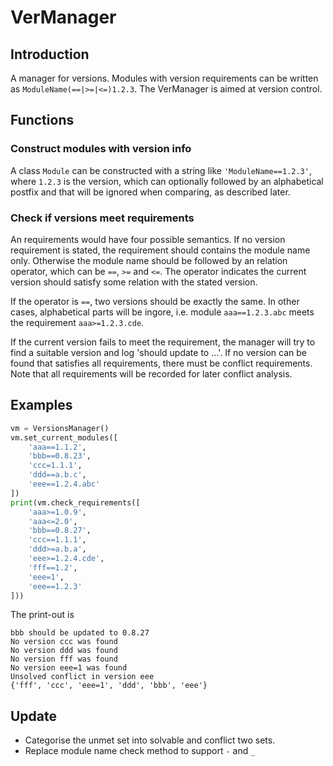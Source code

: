 # VerManager

## Introduction

A manager for versions. Modules with version requirements can be written as `ModuleName(==|>=|<=)1.2.3`. The VerManager is aimed at version control. 

## Functions

### Construct modules with version info

A class `Module` can be constructed with a string like `'ModuleName==1.2.3'`, where `1.2.3` is the version, which can optionally followed by an alphabetical postfix and that will be ignored when comparing, as described later.

### Check if versions meet requirements

An requirements would have four possible semantics. If no version requirement is stated, the requirement should contains the module name only. Otherwise the module name should be followed by an relation operator, which can be `==`, `>=` and `<=`. The operator indicates the current version should satisfy some relation with the stated version. 

If the operator is `==`, two versions should be exactly the same. In other cases, alphabetical parts will be ingore, i.e. module `aaa==1.2.3.abc` meets the requirement `aaa>=1.2.3.cde`. 

If the current version fails to meet the requirement, the manager will try to find a suitable version and log 'should update to ...'. If no version can be found that satisfies all requirements, there must be conflict requirements. Note that all requirements will be recorded for later conflict analysis. 

## Examples

~~~py
vm = VersionsManager()
vm.set_current_modules([
    'aaa==1.1.2',
    'bbb==0.8.23',
    'ccc=1.1.1',
    'ddd==a.b.c',
    'eee==1.2.4.abc'
])
print(vm.check_requirements([
    'aaa>=1.0.9',
    'aaa<=2.0',
    'bbb==0.8.27',
    'ccc==1.1.1',
    'ddd>=a.b.a',
    'eee>=1.2.4.cde',
    'fff==1.2',
    'eee=1',
    'eee==1.2.3'
]))
~~~

The print-out is

~~~
bbb should be updated to 0.8.27
No version ccc was found
No version ddd was found
No version fff was found
No version eee=1 was found
Unsolved conflict in version eee
{'fff', 'ccc', 'eee=1', 'ddd', 'bbb', 'eee'}
~~~

## Update

- Categorise the unmet set into solvable and conflict two sets.
- Replace module name check method to support `-` and `_`